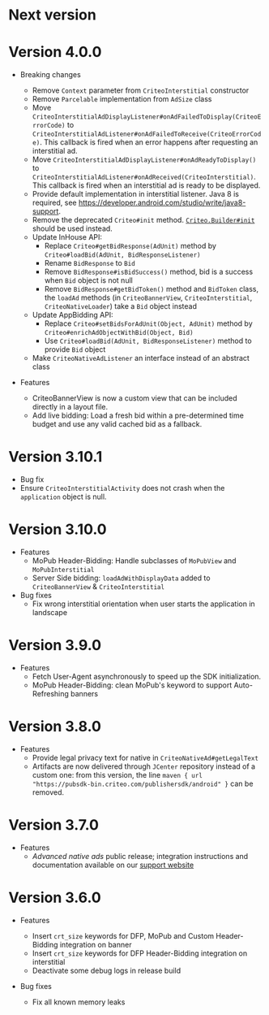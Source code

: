 # Next version

# Version 4.0.0

- Breaking changes
  - Remove `Context` parameter from `CriteoInterstitial` constructor
  - Remove `Parcelable` implementation from `AdSize` class
  - Move `CriteoInterstitialAdDisplayListener#onAdFailedToDisplay(CriteoErrorCode)` to
   `CriteoInterstitialAdListener#onAdFailedToReceive(CriteoErrorCode)`. This callback is fired
    when an error happens after requesting an interstitial ad.
  - Move `CriteoInterstitialAdDisplayListener#onAdReadyToDisplay()` to
   `CriteoInterstitialAdListener#onAdReceived(CriteoInterstitial)`. This callback is fired when an
    interstitial ad is ready to be displayed.
  - Provide default implementation in interstitial listener. Java 8 is required, see
  https://developer.android.com/studio/write/java8-support.
  - Remove the deprecated `Criteo#init` method. [`Criteo.Builder#init`](https://github.com/criteo/android-publisher-sdk/blob/main/publisher-sdk/src/main/java/com/criteo/publisher/Criteo.java#L54)
  should be used instead.
  - Update InHouse API:
    - Replace `Criteo#getBidResponse(AdUnit)` method by `Criteo#loadBid(AdUnit, BidResponseListener)`
    - Rename `BidResponse` to `Bid`
    - Remove `BidResponse#isBidSuccess()` method, bid is a success when `Bid` object is not null
    - Remove `BidResponse#getBidToken()` method and `BidToken` class, the `loadAd` methods (in `CriteoBannerView`,
    `CriteoInterstitial`, `CriteoNativeLoader`) take a `Bid` object instead
  - Update AppBidding API:
    - Replace `Criteo#setBidsForAdUnit(Object, AdUnit)` method by `Criteo#enrichAdObjectWithBid(Object, Bid)`
    - Use `Criteo#loadBid(AdUnit, BidResponseListener)` method to provide `Bid` object
  - Make `CriteoNativeAdListener` an interface instead of an abstract class

- Features
  - CriteoBannerView is now a custom view that can be included directly in a layout file.
  - Add live bidding: Load a fresh bid within a pre-determined time budget and use any valid cached bid as a fallback.

# Version 3.10.1
- Bug fix
 - Ensure `CriteoInterstitialActivity` does not crash when the `application` object is null.
  
# Version 3.10.0

- Features
  - MoPub Header-Bidding: Handle subclasses of `MoPubView` and `MoPubInterstitial`
  - Server Side bidding:  `loadAdWithDisplayData` added to `CriteoBannerView` & `CriteoInterstitial`
- Bug fixes
  - Fix wrong interstitial orientation when user starts the application in landscape

# Version 3.9.0

- Features
  - Fetch User-Agent asynchronously to speed up the SDK initialization.
  - MoPub Header-Bidding: clean MoPub's keyword to support Auto-Refreshing banners

# Version 3.8.0

- Features
  - Provide legal privacy text for native in `CriteoNativeAd#getLegalText`
  - Artifacts are now delivered through `JCenter` repository instead of a custom one: from this
  version, the line `maven { url "https://pubsdk-bin.criteo.com/publishersdk/android" }` can be
  removed.

# Version 3.7.0

- Features
  - *Advanced native ads* public release; integration instructions and documentation available on
  our [support website](https://publisherdocs.criteotilt.com/app/android/)

# Version 3.6.0

- Features
  - Insert `crt_size` keywords for DFP, MoPub and Custom Header-Bidding integration on banner
  - Insert `crt_size` keywords for DFP Header-Bidding integration on interstitial
  - Deactivate some debug logs in release build

- Bug fixes
  - Fix all known memory leaks
